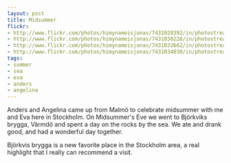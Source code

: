 ```yaml
---
layout: post
title: Midsummer
flickr:
- http://www.flickr.com/photos/himynameisjonas/7431028392/in/photostream
- http://www.flickr.com/photos/himynameisjonas/7431030226/in/photostream
- http://www.flickr.com/photos/himynameisjonas/7431032662/in/photostream
- http://www.flickr.com/photos/himynameisjonas/7431034030/in/photostream
tags:
- summer
- sea
- eva
- anders
- angelina
---
```


Anders and Angelina came up from Malmö to celebrate midsummer with me and Eva here in Stockholm. On Midsummer's Eve we went to Björkviks brygga, Värmdö and spent a day on the rocks by the sea. We ate and drank good, and had a wonderful day together.

Björkvis brygga is a new favorite place in the Stockholm area, a real highlight that I really can recommend a visit.
